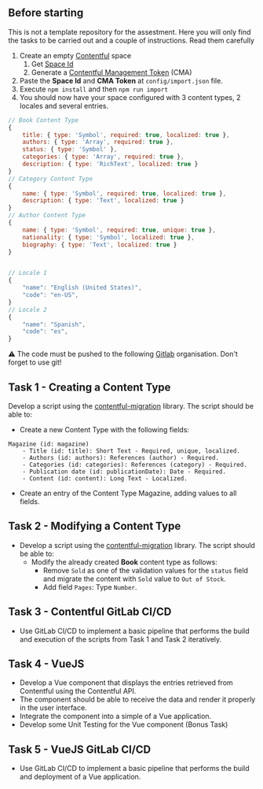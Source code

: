 ## Before starting

This is not a template repository for the assestment. Here you will only find the tasks to be carried out and a couple of instructions. Read them carefully

1. Create an empty [Contentful](https://www.contentful.com/) space
    1. Get [Space Id](https://www.contentful.com/help/find-space-id/)
    2. Generate a [Contentful Management Token](https://www.contentful.com/help/personal-access-tokens/#what-is-the-cma-tokens-admin-view) (CMA)
2. Paste the **Space Id** and **CMA Token** at `config/import.json` file.
3. Execute `npm install` and then `npm run import`
4. You should now have your space configured with 3 content types, 2 locales and several entries.
```jsx
// Book Content Type
{
	title: { type: 'Symbol', required: true, localized: true },
	authors: { type: 'Array', required: true },
	status: { type: 'Symbol' },
	categories: { type: 'Array', required: true },
	description: { type: 'RichText', localized: true }
}
// Category Content Type
{
	name: { type: 'Symbol', required: true, localized: true },
	description: { type: 'Text', localized: true }
}
// Author Content Type
{
	name: { type: 'Symbol', required: true, unique: true },
	nationality: { type: 'Symbol', localized: true },
	biography: { type: 'Text', localized: true }
}


// Locale 1
{
	"name": "English (United States)",
    "code": "en-US",
}
// Locale 2
{
    "name": "Spanish",
    "code": "es",
}
```
⚠️ The code must be pushed to the following [Gitlab]() organisation. Don't forget to use git!

## Task 1 - Creating a Content Type

Develop a script using the [contentful-migration](https://github.com/contentful/contentful-migration) library. The script should be able to:
- Create a new Content Type with the following fields:
```
Magazine (id: magazine)
    - Title (id: title): Short Text - Required, unique, localized.
    - Authors (id: authors): References (author) - Required.
    - Categories (id: categories): References (category) - Required.
    - Publication date (id: publicationDate): Date - Required.
    - Content (id: content): Long Text - Localized.
```
- Create an entry of the Content Type Magazine, adding values to all fields.

## Task 2 - Modifying a Content Type

- Develop a script using the [contentful-migration](https://github.com/contentful/contentful-migration) library. The script should be able to:
    - Modify the already created **Book** content type as follows:
        - Remove `Sold` as one of the validation values for the `status` field and migrate the content with `Sold` value to `Out of Stock`.
        - Add field `Pages`: Type `Number`.

## Task 3 - Contentful GitLab CI/CD

- Use GitLab CI/CD to implement a basic pipeline that performs the build and execution of the scripts from Task 1 and Task 2 iteratively.

## Task 4 - VueJS

- Develop a Vue component that displays the entries retrieved from Contentful using the Contentful API.
- The component should be able to receive the data and render it properly in the user interface.
- Integrate the component into a simple of a Vue application.
- Develop some Unit Testing for the Vue component (Bonus Task)

## Task 5 - VueJS GitLab CI/CD

- Use GitLab CI/CD to implement a basic pipeline that performs the build and deployment of a Vue application.